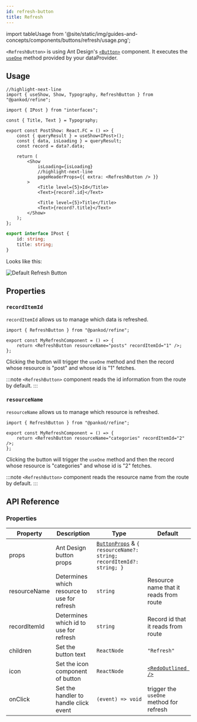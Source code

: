 ```yaml
---
id: refresh-button
title: Refresh
---
```


import tableUsage from '@site/static/img/guides-and-concepts/components/buttons/refresh/usage.png';

`<RefreshButton>` is using Ant Design's [`<Button>`](https://ant.design/components/button/) component. It executes the [`useOne`](../../hooks/data/useOne.md) method provided by your dataProvider.

## Usage

```tsx
//highlight-next-line
import { useShow, Show, Typography, RefreshButton } from "@pankod/refine";

import { IPost } from "interfaces";

const { Title, Text } = Typography;

export const PostShow: React.FC = () => {
    const { queryResult } = useShow<IPost>();
    const { data, isLoading } = queryResult;
    const record = data?.data;

    return (
        <Show
            isLoading={isLoading}
            //highlight-next-line
            pageHeaderProps={{ extra: <RefreshButton /> }}
        >
            <Title level={5}>Id</Title>
            <Text>{record?.id}</Text>

            <Title level={5}>Title</Title>
            <Text>{record?.title}</Text>
        </Show>
    );
};
```

```ts
export interface IPost {
    id: string;
    title: string;
}
```

Looks like this:

<div>
    <img src={tableUsage} alt="Default Refresh Button" />
</div>

## Properties

### `recordItemId`

`recordItemId` allows us to manage which data is refreshed.

```tsx
import { RefreshButton } from "@pankod/refine";

export const MyRefreshComponent = () => {
    return <RefreshButton resourceName="posts" recordItemId="1" />;
};
```

Clicking the button will trigger the `useOne` method and then the record whose resource is "post" and whose id is "1" fetches.

:::note
`<RefreshButton>` component reads the id information from the route by default.
:::

### `resourceName`

`resourceName` allows us to manage which resource is refreshed.

```tsx
import { RefreshButton } from "@pankod/refine";

export const MyRefreshComponent = () => {
    return <RefreshButton resourceName="categories" recordItemId="2" />;
};
```

Clicking the button will trigger the `useOne` method and then the record whose resource is "categories" and whose id is "2" fetches.

:::note
`<RefreshButton>` component reads the resource name from the route by default.
:::

## API Reference

### Properties

| Property     | Description                                  | Type                                                                                                             | Default                                                   |
| ------------ | -------------------------------------------- | ---------------------------------------------------------------------------------------------------------------- | --------------------------------------------------------- |
| props        | Ant Design button props                      | [`ButtonProps`](https://ant.design/components/button/#API) & `{ resourceName?: string; recordItemId?: string; }` |                                                           |
| resourceName | Determines which resource to use for refresh | `string`                                                                                                         | Resource name that it reads from route                    |
| recordItemId | Determines which id to use for refresh       | `string`                                                                                                         | Record id that it reads from route                        |
| children     | Set the button text                          | `ReactNode`                                                                                                      | `"Refresh"`                                               |
| icon         | Set the icon component of button             | `ReactNode`                                                                                                      | [`<RedoOutlined />`](https://ant.design/components/icon/) |
| onClick      | Set the handler to handle click event        | `(event) => void`                                                                                                | trigger the `useOne` method for refresh                   |
